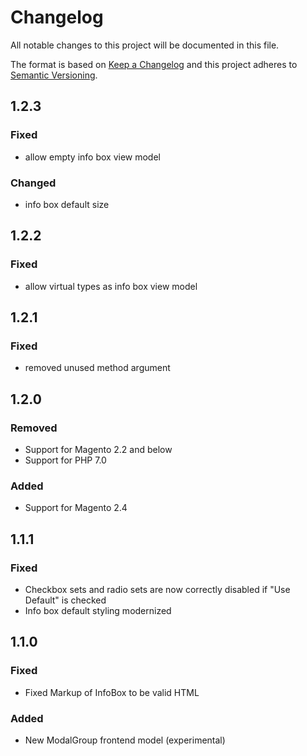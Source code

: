 # Changelog
All notable changes to this project will be documented in this file.

The format is based on [Keep a Changelog](http://keepachangelog.com/en/1.0.0/)
and this project adheres to [Semantic Versioning](http://semver.org/spec/v2.0.0.html).

## 1.2.3

### Fixed

- allow empty info box view model

### Changed

- info box default size

## 1.2.2

### Fixed

- allow virtual types as info box view model

## 1.2.1

### Fixed

- removed unused method argument

## 1.2.0

### Removed

- Support for Magento 2.2 and below
- Support for PHP 7.0

### Added

- Support for Magento 2.4


## 1.1.1

### Fixed

- Checkbox sets and radio sets are now correctly disabled if "Use Default" is checked
- Info box default styling modernized

## 1.1.0

### Fixed

- Fixed Markup of InfoBox to be valid HTML

### Added

- New ModalGroup frontend model (experimental)
